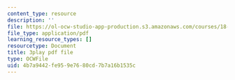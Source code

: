 ```yaml
---
content_type: resource
description: ''
file: https://ol-ocw-studio-app-production.s3.amazonaws.com/courses/18-03sc-differential-equations-fall-2011/4b7a9442fe959e7680cd7b7a16b1535c_d521hz0sGtE.pdf
file_type: application/pdf
learning_resource_types: []
resourcetype: Document
title: 3play pdf file
type: OCWFile
uid: 4b7a9442-fe95-9e76-80cd-7b7a16b1535c
---
```


